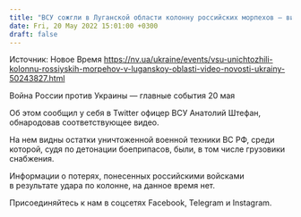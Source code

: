 ```yaml
---
title: "ВСУ сожгли в Луганской области колонну российских морпехов — видео"
date: Fri, 20 May 2022 15:01:00 +0300
draft: false
---
```

Источник: Новое Время https://nv.ua/ukraine/events/vsu-unichtozhili-kolonnu-rossiyskih-morpehov-v-luganskoy-oblasti-video-novosti-ukrainy-50243827.html


Война России против Украины — главные события 20 мая

Об этом сообщил у себя в Twitter офицер ВСУ Анатолий Штефан, обнародовав соответствующее видео.

На нем видны остатки уничтоженной военной техники ВС РФ, среди которой, судя по детонации боеприпасов, были, в том числе грузовики снабжения.

Информации о потерях, понесенных российскими войсками в результате удара по колонне, на данное время нет.

Присоединяйтесь к нам в соцсетях Facebook, Telegram и Instagram.
